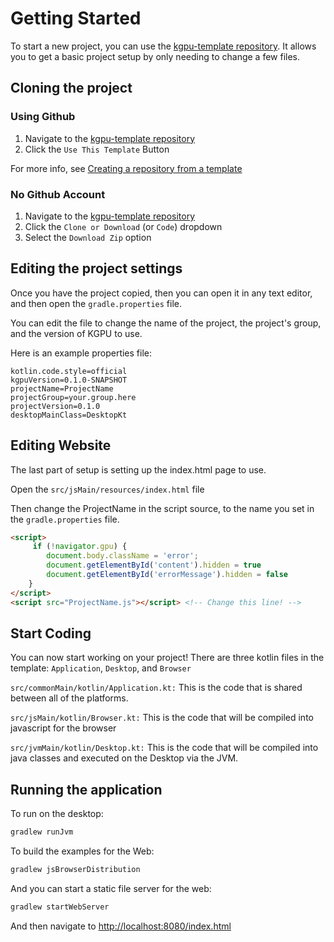 # Getting Started

To start a new project, you can use the [kgpu-template repository](https://github.com/kgpu/kgpu-template).
It allows you to get a basic project setup by only needing to change a few files.

## Cloning the project

### Using Github

1. Navigate to the [kgpu-template repository](https://github.com/kgpu/kgpu-template)
2. Click the `Use This Template` Button

For more info, see [Creating a repository from a template](https://docs.github.com/en/github/creating-cloning-and-archiving-repositories/creating-a-repository-from-a-template)

### No Github Account

1. Navigate to the [kgpu-template repository](https://github.com/kgpu/kgpu-template)
2. Click the `Clone or Download` (or `Code`) dropdown
3. Select the `Download Zip` option

## Editing the project settings

Once you have the project copied, then you can open it in any text editor,
and then open the `gradle.properties` file.

You can edit the file to change the name of the project, the project's group, and the version of KGPU to use.

Here is an example properties file:

```properties
kotlin.code.style=official
kgpuVersion=0.1.0-SNAPSHOT
projectName=ProjectName
projectGroup=your.group.here
projectVersion=0.1.0
desktopMainClass=DesktopKt
```

## Editing Website

The last part of setup is setting up the index.html page to use.

Open the `src/jsMain/resources/index.html` file

Then change the ProjectName in the script source, to the name you set in
the `gradle.properties` file.

```html
<script>
     if (!navigator.gpu) {
        document.body.className = 'error';
        document.getElementById('content').hidden = true
        document.getElementById('errorMessage').hidden = false
    }
</script>
<script src="ProjectName.js"></script> <!-- Change this line! -->
```

## Start Coding

You can now start working on your project! There are three kotlin files in the template: `Application`, `Desktop`,
and `Browser`

`src/commonMain/kotlin/Application.kt:`
This is the code that is shared between all of the platforms.

`src/jsMain/kotlin/Browser.kt:`
This is the code that will be compiled into javascript for the browser

`src/jvmMain/kotlin/Desktop.kt:`
This is the code that will be compiled into java classes and executed on the Desktop via the JVM.

## Running the application

To run on the desktop:

```bash
gradlew runJvm
```

To build the examples for the Web:

```bash
gradlew jsBrowserDistribution
```

And you can start a static file server for the web:

```bash
gradlew startWebServer
```

And then navigate to [http://localhost:8080/index.html](http://localhost:8080/index.html)
